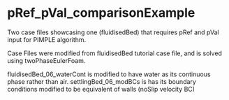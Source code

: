 # pRef_pVal_comparisonExample
Two case files showcasing one (fluidisedBed) that requires pRef and pVal input for PIMPLE algorithm.

Case Files were modified from fluidisedBed tutorial case file, and is solved using twoPhaseEulerFoam.

fluidisedBed_06_waterCont is modified to have water as its continuous phase rather than air.
settlingBed_06_modBCs is has its boundary conditions modified to be equivalent of walls (noSlip velocity BC)
